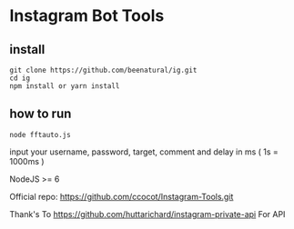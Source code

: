 # Instagram Bot Tools

## install
```
git clone https://github.com/beenatural/ig.git
cd ig
npm install or yarn install
```

## how to run
```
node fftauto.js
```

input your username, password, target, comment and delay in ms ( 1s = 1000ms ) 

NodeJS >= 6

Official repo: https://github.com/ccocot/Instagram-Tools.git

Thank's To https://github.com/huttarichard/instagram-private-api For API

